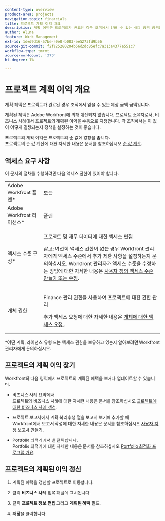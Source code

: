 ```yaml
---
content-type: overview
product-area: projects
navigation-topic: financials
title: 프로젝트 계획 이익 개요
description: 계획 혜택은 프로젝트가 완료된 경우 조직에서 얻을 수 있는 예상 금액 금액입니다.
author: Alina
feature: Work Management
exl-id: 1ded9d16-57be-40e0-b083-ee5273fd9b56
source-git-commit: f2f825280204b56d2dc85efc7a315a4377e551c7
workflow-type: tm+mt
source-wordcount: '373'
ht-degree: 1%

---
```


# 프로젝트 계획 이익 개요

계획 혜택은 프로젝트가 완료된 경우 조직에서 얻을 수 있는 예상 금액 금액입니다.

계획된 혜택은 Adobe Workfront에 의해 계산되지 않습니다. 프로젝트 소유자로서, 비즈니스 사례에서 프로젝트의 계획된 이익을 수동으로 지정합니다. 각 조직에서는 이 값이 어떻게 결정되는지 정책을 설정하는 것이 좋습니다.

프로젝트의 계획 이익은 프로젝트의 순 값에 영향을 줍니다.\
프로젝트의 순 값 계산에 대한 자세한 내용은 문서를 참조하십시오 [순 값 계산](../../../manage-work/projects/project-finances/calculate-net-value.md).

## 액세스 요구 사항

이 문서의 절차를 수행하려면 다음 액세스 권한이 있어야 합니다.

<table style="table-layout:auto"> 
 <col> 
 <col> 
 <tbody> 
  <tr> 
   <td role="rowheader">Adobe Workfront 플랜*</td> 
   <td> <p>모든</p> </td> 
  </tr> 
  <tr> 
   <td role="rowheader">Adobe Workfront 라이선스*</td> 
   <td> <p>플랜 </p> </td> 
  </tr> 
  <tr> 
   <td role="rowheader">액세스 수준 구성*</td> 
   <td> <p>프로젝트 및 재무 데이터에 대한 액세스 편집</p> <p>참고: 여전히 액세스 권한이 없는 경우 Workfront 관리자에게 액세스 수준에서 추가 제한 사항을 설정하는지 문의하십시오. Workfront 관리자가 액세스 수준을 수정하는 방법에 대한 자세한 내용은 <a href="../../../administration-and-setup/add-users/configure-and-grant-access/create-modify-access-levels.md" class="MCXref xref">사용자 정의 액세스 수준 만들기 또는 수정</a>.</p> </td> 
  </tr> 
  <tr> 
   <td role="rowheader">개체 권한</td> 
   <td> <p>Finance 관리 권한을 사용하여 프로젝트에 대한 권한 관리</p> <p>추가 액세스 요청에 대한 자세한 내용은 <a href="../../../workfront-basics/grant-and-request-access-to-objects/request-access.md" class="MCXref xref">개체에 대한 액세스 요청 </a>.</p> </td> 
  </tr> 
 </tbody> 
</table>

&#42;어떤 계획, 라이선스 유형 또는 액세스 권한을 보유하고 있는지 알아보려면 Workfront 관리자에게 문의하십시오.

## 프로젝트의 계획 이익 찾기

Workfront의 다음 영역에서 프로젝트의 계획된 혜택을 보거나 업데이트할 수 있습니다.

* 비즈니스 사례 요약에서\
   프로젝트의 비즈니스 사례에 대한 자세한 내용은 문서를 참조하십시오 [프로젝트에 대한 비즈니스 사례 생성](../../../manage-work/projects/define-a-business-case/create-business-case.md).

* 프로젝트 보고서에서 계획 복리후생 열을 보고서 보기에 추가할 때\
   Workfront에서 보고서 작성에 대한 자세한 내용은 문서를 참조하십시오 [사용자 지정 보고서 만들기](../../../reports-and-dashboards/reports/creating-and-managing-reports/create-custom-report.md).

* Portfolio 최적기에서 을 클릭합니다.\
   Portfolio 최적기에 대한 자세한 내용은 문서를 참조하십시오 [Portfolio 최적화 프로그램 개요](../../../manage-work/portfolios/portfolio-optimizer/portfolio-optimizer-overview.md).

## 프로젝트의 계획된 이익 갱신

1. 계획된 혜택을 갱신할 프로젝트로 이동합니다.
1. 클릭 **비즈니스 사례** 왼쪽 패널에 표시됩니다.
1. 클릭 **프로젝트 정보 편집** 그리고 **계획된 혜택** 필드.

1. **저장**&#x200B;을 클릭합니다.
